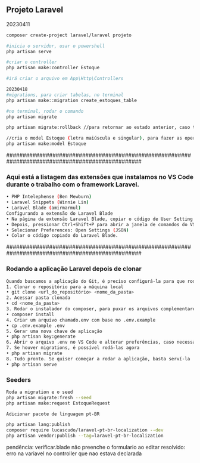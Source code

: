 ## Projeto Laravel

20230411
```sh
composer create-project laravel/laravel projeto

#inicia o servidor, usar o powershell
php artisan serve

#criar o controller
php artisan make:controller Estoque

#irá criar o arquivo em App\Http\Controllers

20230418
#migrations, para criar tabelas, no terminal
php artisan make::migration create_estoques_table 

#no terminal, rodar o comando
php artisan migrate

php artisan migrate:rollback //para retornar ao estado anterior, caso tenha dado algum erro

//cria o model Estoque (letra maiúscula e singular), para fazer as operações no banco
php artisan make:model Estoque 
```
#################################################################################################
### Aqui está a listagem das extensões que instalamos no VS Code durante o trabalho com o framework Laravel.

```sh
• PHP Intelephense (Ben Mewburn)
• Laravel Snippets (Winnie Lin)
• Laravel Blade (amirmarmul)
Configurando a extensão do Laravel Blade
• Na página da extensão Laravel Blade, copiar o código de User Setting (as opções JSON).
• Depois, pressionar Ctrl+Shift+P para abrir a janela de comandos do VS Code.
• Selecionar Preferences: Open Settings (JSON)
• Colar o código copiado do Laravel Blade.
```

#################################################################################################
### Rodando a aplicação Laravel depois de clonar

```sh
Quando buscamos a aplicação do Git, é preciso configurá-la para que rode corretamente. Estes são os passos: 
1. Clonar o repositório para a máquina local
• git clone <url_do_repositório> <nome_da_pasta>
2. Acessar pasta clonada
• cd <nome_da_pasta>
3. Rodar o instalador do composer, para puxar os arquivos complementares do Laravel
• composer install
4. Criar um arquivo chamado.env com base no .env.example
• cp .env.example .env
5. Gerar uma nova chave de aplicação
• php artisan key:generate
6. Abrir o arquivo .env no VS Code e alterar preferências, caso necessário (informações de acesso a banco, timezone, diretório de log etc.)
7. Se houver migrations, é possível rodá-las agora
• php artisan migrate
8. Tudo pronto. Se quiser começar a rodar a aplicação, basta serví-la
• php artisan serve
```

### Seeders

```sh
Roda a migration e o seed
php artisan migrate:fresh --seed
php artisan make:request EstoqueRequest

Adicionar pacote de linguagem pt-BR

php artisan lang:publish
composer require lucascudo/laravel-pt-br-localization --dev
php artisan vendor:publish --tag=laravel-pt-br-localization

```
pendência: verificar.blade não preenche o formulario ao editar
resolvido: erro na variavel no controller que nao estava declarada





